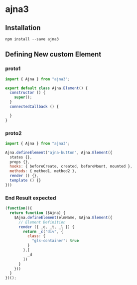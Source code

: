 # ajna3

## Installation
```shell
npm install --save ajna3
```

## Defining New custom Element

### proto1
```js
import { Ajna } from "ajna3";

export default class Ajna.Element() {
  constructor () {
    super();
  }
  connectedCallback () {

  }
}

```

### proto2
```js
import { Ajna } from "ajna3";

Ajna.defineElement("ajna-button", Ajna.Element({
  states {},
  props {},
  hooks: { beforeCreate, created, beforeMount, mounted },
  methods: { method1, method2 },
  render () {},
  template () {}
}))

```

### End Result expected

```js
(function(){
  return function ($Ajna) {
    $Ajna.defineElement(elmName, $Ajna.Element({
      // Element Definition
      render ({ _c, _t, _l }) {
        return _c("div", {
          class: {
            "gls-container": true
          }
        },[
          _d
        ])
      }
    }))
  }
})();
```
